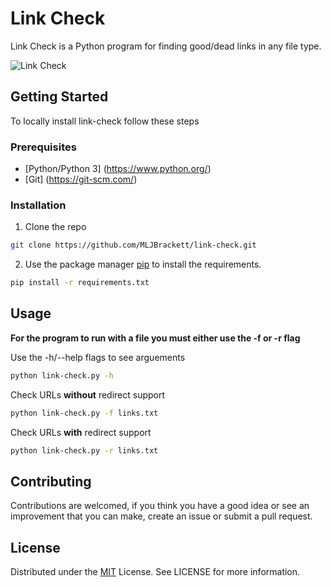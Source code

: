# Link Check

Link Check is a Python program for finding good/dead links in any file type.

![Link Check](https://i.imgur.com/NQogvnF.gif)

## Getting Started

To locally install link-check follow these steps

### Prerequisites
* [Python/Python 3] (https://www.python.org/)
* [Git] (https://git-scm.com/)

### Installation

1. Clone the repo
```bash
git clone https://github.com/MLJBrackett/link-check.git
```
2. Use the package manager [pip](https://pip.pypa.io/en/stable/) to install the requirements.
```bash
pip install -r requirements.txt
```

## Usage

**For the program to run with a file you must either use the -f or -r flag**

Use the -h/--help flags to see arguements
```bash
python link-check.py -h
```
Check URLs **without** redirect support
```bash
python link-check.py -f links.txt
```
Check URLs **with** redirect support

```bash
python link-check.py -r links.txt
```
## Contributing
Contributions are welcomed, if you think you have a good idea or see an improvement that you can make, create an issue or submit a pull request.

## License
Distributed under the [MIT](https://choosealicense.com/licenses/mit/) License. See LICENSE for more information.
